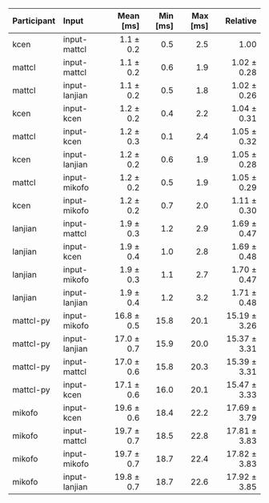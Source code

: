 | Participant | Input | Mean [ms] | Min [ms] | Max [ms] | Relative |
|:---|:---|---:|---:|---:|---:|
| kcen | input-mattcl | 1.1 ± 0.2 | 0.5 | 2.5 | 1.00 |
| mattcl | input-mattcl | 1.1 ± 0.2 | 0.6 | 1.9 | 1.02 ± 0.28 |
| mattcl | input-lanjian | 1.1 ± 0.2 | 0.5 | 1.8 | 1.02 ± 0.26 |
| kcen | input-kcen | 1.2 ± 0.2 | 0.4 | 2.2 | 1.04 ± 0.31 |
| mattcl | input-kcen | 1.2 ± 0.3 | 0.1 | 2.4 | 1.05 ± 0.32 |
| kcen | input-lanjian | 1.2 ± 0.2 | 0.6 | 1.9 | 1.05 ± 0.28 |
| mattcl | input-mikofo | 1.2 ± 0.2 | 0.5 | 1.9 | 1.05 ± 0.29 |
| kcen | input-mikofo | 1.2 ± 0.2 | 0.7 | 2.0 | 1.11 ± 0.30 |
| lanjian | input-mattcl | 1.9 ± 0.3 | 1.2 | 2.9 | 1.69 ± 0.47 |
| lanjian | input-kcen | 1.9 ± 0.4 | 1.0 | 2.8 | 1.69 ± 0.48 |
| lanjian | input-mikofo | 1.9 ± 0.3 | 1.1 | 2.7 | 1.70 ± 0.47 |
| lanjian | input-lanjian | 1.9 ± 0.4 | 1.2 | 3.2 | 1.71 ± 0.48 |
| mattcl-py | input-mikofo | 16.8 ± 0.5 | 15.8 | 20.1 | 15.19 ± 3.26 |
| mattcl-py | input-lanjian | 17.0 ± 0.7 | 15.9 | 20.0 | 15.37 ± 3.31 |
| mattcl-py | input-mattcl | 17.0 ± 0.6 | 15.8 | 20.3 | 15.39 ± 3.31 |
| mattcl-py | input-kcen | 17.1 ± 0.6 | 16.0 | 20.1 | 15.47 ± 3.33 |
| mikofo | input-kcen | 19.6 ± 0.6 | 18.4 | 22.2 | 17.69 ± 3.79 |
| mikofo | input-mattcl | 19.7 ± 0.7 | 18.5 | 22.8 | 17.81 ± 3.83 |
| mikofo | input-mikofo | 19.7 ± 0.7 | 18.7 | 22.4 | 17.82 ± 3.83 |
| mikofo | input-lanjian | 19.8 ± 0.7 | 18.7 | 22.6 | 17.92 ± 3.85 |
